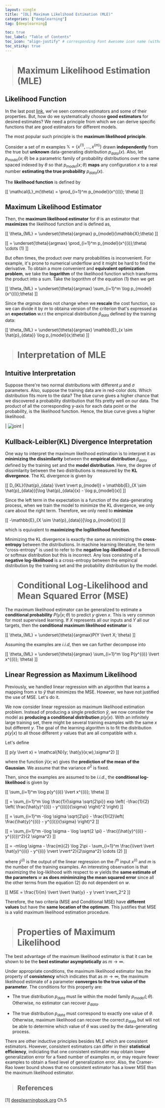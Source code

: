 ```yaml
---
layout: single
title: "[DL] Maximum Likelihood Estimation (MLE)"
categories: ["deeplearning"]
tag: [deeplearning]

toc: true
toc_label: "Table of Contents"
toc_icon: "align-justify" # corresponding Font Awesome icon name (without fa prefix)
toc_sticky: true
---
```


> # Maximum Likelihood Estimation (MLE)

## Likelihood Function

In the last post [link](https://jasonlee-cp.github.io/deeplearning/5_4_Estimators_Bias_Variance/), we've seen common estimators and some of their properties. But, how do we systematically choose **good estimators** for desired estimates? We need a principle from which we can derive specific functions that are good estimators for different models.

The most popular such principle is the **maximum likelihood principle**.

Consider a set of $m$ examples $\mathbb{X} = \{ x^{(1)},...,x^{(m)} \}$ drawn **independently** from the true but **unknown** data-generating distribution $p_{data}(x)$. Also, let $p_{model}(x;\theta)$ be a parametric family of probability distributions over the same spaced indexed by $\theta$ so that $p_{model}(x;\theta)$ **maps** any configuration $x$ to a real number **estimating the true probability** $p_{data}(x)$.

The **likelihood function** is defined by

\[[ \mathcal{L}\_m(\theta) = \prod\_{i=1}^m p_{model}(x^{(i)}; \theta) \]]

## Maximum Likelihood Estimator

Then, the **maximum likelihood estimator** for $\theta$ is an estimator that **maximizes** the likelihood function and is defined as,

\[[ \theta_{ML} = \underset{\theta}{argmax} p_{model}(\mathbb{X};\theta) \]]

\[[ = \underset{\theta}{argmax} \prod_{i=1}^m p_{model}(x^{(i)};\theta) \cdots (1) \]]

But often times, the product over many probabilities is inconvenient. For example, it's prone to numerical underflow and it might be hard to find the derivative. To obtain a more convenient and **equivalent optimization problem**, we take the **logarithm** of the likelihood function which transforms the product into a sum. Take the logorithm of the equation $(1)$ then we get

\[[ \theta_{ML} = \underset{\theta}{argmax} \sum_{i=1}^m \log p_{model}(x^{(i)};\theta) \]]

Since the $argmax$ does not change when we **rescale** the cost function, so we can divide it by $m$ to obtaina version of the criterion that's expressed as an **expectation** w.r.t the empirical distribution $\hat{p}_{data}$ defined by the training data:

\[[ \theta_{ML} = \underset{\theta}{argmax} \mathbb{E}\_{x \sim \hat{p}_{data}} \log p\_{model}(x;\theta) \]]

> # Interpretation of MLE

## Intuitive Interpretation

Suppose there're two normal distributions with different $\mu$ and $\sigma$ parameters. Also, suppose the training data are in red-color dots. Which distribution fits more to the data? The blue curve gives a higher chance that we discovered a probability distribution that fits pretty well on our data. The product of all the corresponding y-axis for each data point or the probability, is the likelihood function. Hence, the blue curve gives a higher likelihood.

| ![joint](../../assets/images/DL/ch5_5.png) |

## Kullback-Leibler(KL) Divergence Interpretation

One way to interpret the maximum likelihood estimation is to interpret it as **minimizing the dissimilarity** between the **empirical distribution** $\hat{p}_{data}$ defined by the training set and the **model distribution**. Here, the degree of dissimilarity between the two distributions is measured by the **KL divergence**. The KL divergence is given by

\[[ D\_{KL}(\hat{p}\_{data} \lvert \rvert p\_{model}) = \mathbb{E}\_{X \sim \hat{p}\_{data}}[\log \hat{p}\_{data}(x) - \log p\_{model}(x)] \]]

Since the left term in the expectation is a function of the data-generating process, when we train the model to minimize the KL divergence, we only care about the right term. Therefore, we only need to **minimize**

\[[ -\mathbb{E}\_{X \sim \hat{p}\_{data}}[\log p\_{model}(x)] \]]

which is equivalent to **maximizing the loglikelihood function**.

Minimizing the KL divergence is exactly the same as minimizing the **cross-entropy** between the distributions. In machine learning literature, the term "cross-entropy" is used to refer to the **negative log-likelihood** of a Bernoulli or softmax distribution but this is incorrect. Any loss consisting of a **negative log-likelihood** is a cross-entropy between the empirical distribution by the training set and the probability distribution by the model.

> # Conditional Log-Likelihood and Mean Squared Error (MSE)

The maximum likelihood estimator can be generalized to estimate a **conditional probability** $P(y \lvert x; \theta)$ to predict $y$ given $x$. This is very common for most supervised learning. If $X$ represents all our inputs and $Y$ all our targets, then the **conditional maximum likelihood estimator** is

\[[ \theta_{ML} = \underset{\theta}{argmax}P(Y \lvert X; \theta) \]]

Assuming the examples are $i.i.d$, then we can further decompose into

\[[ \theta_{ML} = \underset{\theta}{argmax} \sum_{i=1}^m \log P(y^{(i)} \lvert x^{(i)}; \theta) \]]

## Linear Regression as Maximum Likelihood

Previously, we handled linear regression with an algorithm that learns a mapping from $x$ to $\hat{y}$ that minimizes the MSE. However, we have not justified the use of MSE. Let's do it.

We now consider linear regression as maximum likelihood estimation problem. Instead of producing a single prediction $\hat{y}$, we now consider the model as **producing a conditional distribution** $p(y \lvert x)$. With an infinitely large training set, there might be several training examples with the same $x$ but different $y$. The goal of the learning algorithm is to fit the distribution $p(y \lvert x)$ to all those different $y$ values that are all compatible with $x$.

Let's define

\[[ p(y \lvert x) = \mathcal{N}(y; \hat{y}(x;w),\sigma^2) \]]

where the function $\hat{y}(x;w)$ gives the **prediction of the mean of the Gaussian**. We assume that the variance $\sigma^2$ is fixed.

Then, since the examples are assumed to be $i.i.d.,$ the **conditional log-likelihood** is given by

\[[ \sum_{i=1}^m \log p(y^{(i)} \lvert x^{(i)}; \theta) \]]

\[[ = \sum_{i=1}^m \log \frac{1}{\sigma \sqrt{2\pi}} exp \left( -\frac{1}{2} \left( \frac{\hat{y}^{(i)} - y^{(i)}}{\sigma} \right)^2 \right) \]]

\[[ = \sum_{i=1}^m -\log \sigma \sqrt{2\pi} - \frac{1}{2}\left( \frac{\hat{y}^{(i)} - y^{(i)}}{\sigma} \right)^2 \]]

\[[ = \sum_{i=1}^m -\log \sigma - \log \sqrt{2 \pi} - \frac{(\hat{y}^{(i)} - y^{(i)})^2}{2 \sigma^2} \]]

\[[ = -m\log \sigma - \frac{m}{2} \log 2\pi - \sum_{i=1}^m \frac{\lvert \lvert \hat{y}^{(i)} - y^{(i)} \rvert \rvert^2}{2\sigma^2} \cdots (2) \]]

where $\hat{y}^{(i)}$ is the output of the linear regression on the $i^{th}$ input $x^{(i)}$ and $m$ is the number of the training examples. An interesting observation is that maximizing the log-liklihood with respect to $w$ yields the **same estimate of the parameters** $w$ **as does miniminzing the mean squared error** since all the other terms from the equation $(2)$ do not dependent on $w$.

\[[ MSE = \frac{1}{m} \lvert \lvert \hat{y} - y \rvert \rvert_2^2 \]]

Therefore, the two criteria (MSE and Conditional MSE) have **different values** but have the **same location of the optimum**. This justifies that MSE is a valid maximum likelihood estimation procedure.

> # Properties of Maximum Likelihood

The best advantage of the maximum likelihood estimator is that it can be shown to be the **best estimator asymptotically** as $m \rightarrow \infty$.

Under appropriate conditions, the maximum likelihood estimator has the property of **consistency** which indicates that as $m \rightarrow \infty$, the maximum likelihood estimate of a parameter **converges to the true value of the parameter**. The conditions for this property are:

- The true distribution $p_{data}$ must lie within the model family $p_{model}(;\theta)$. Otherwise, no estimator can recover $p_{data}$.

- The true distribution $p_{data}$ must correspond to exactly one value of $\theta$. Otherwise, maximum likelihood can recover the correct $p_{data}$ but will not be able to determine which value of $\theta$ was used by the data-generating process.

There are other inductive principles besides MLE which are consistent estimators. However, consistent estimators can differ in their **statistical efficiency**, indiciating that one consistent estimator may obtain lower generalization error for a fixed number of examples $m$, or may require fewer examples to obtain a fixed level of generalization error. Also, the Cramer-Rao lower bound shows that no consistent estimator has a lower MSE than the maximum likelihood estimator.

> ## References

[1] [deeplearningbook.org](https://www.deeplearningbook.org/) Ch.5
